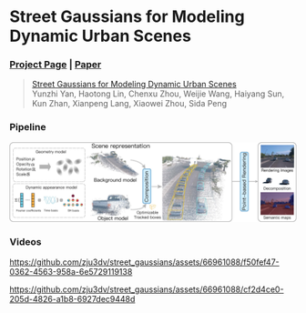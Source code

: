 # Street Gaussians for Modeling Dynamic Urban Scenes

### [Project Page](https://zju3dv.github.io/street_gaussians) | [Paper](https://github.com/yunzhiy/project_page_assets/raw/main/street_gaussians/street_gaussians.pdf) 

> [Street Gaussians for Modeling Dynamic Urban Scenes](https://github.com/yunzhiy/project_page_assets/raw/main/street_gaussians/street_gaussians.pdf)  
> Yunzhi Yan, Haotong Lin, Chenxu Zhou, Weijie Wang, Haiyang Sun, Kun Zhan, Xianpeng Lang, Xiaowei Zhou, Sida Peng

### Pipeline
![pipeline](images/pipeline.jpg)

### Videos
https://github.com/zju3dv/street_gaussians/assets/66961088/f50fef47-0362-4563-958a-6e5729119138

https://github.com/zju3dv/street_gaussians/assets/66961088/cf2d4ce0-205d-4826-a1b8-6927dec9448d

